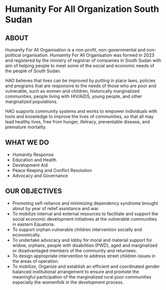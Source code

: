# Humanity For All Organization South Sudan

## ABOUT

 Humanity For All Organisation is a non-profit, non-governmental and non-political organisation. Humamity For All Organisation was formed in 2023 and registered by the ministry of registrar of companies in South Sudan with aim of helping people to meet some of the social and economic needs of the people of South Sudan.

HAO believes that lives can be improved by putting in place laws, policies and programs that are responsive to the needs of those who are poor and vulnerable, such as women and children, historically marginalized communities, people living with HIV/AIDS, young people, and other marginalized populations.

HAO supports community systems and works to empower individuals with tools and knowledge to improve the lives of communities, so that all may lead healthy lives, free from hunger, illetracy, preventable disease, and premature mortality.

## WHAT WE DO

- Humanity Response
- Education and Health
- Development Aid
- Peace Keeping and Conflict Resolution
- Advocacy and Governance

## OUR OBJECTIVES

- Promoting self-reliance and minimizing dependency syndrome brought about by year of relief assistance and war.
- To mobilize internal and external resources to facilitate and support the social economic development initiatives at the vulnerable communities in eastern Equatoria.
- To support orphan vulnerable children intervention socially and economically.
- To undertake advocacy and lobby for moral and material support for widow, orphans, people with disabilities (PWD), aged and marginalized or disadvantaged members of the community and returnees.
- To design appropriate intervention to address street children issues in the areas of operation.
- To mobilize, Organize and establish an efficient and coordinated gender balanced institutional arrangement to ensure and promote the meaningful participation of the marginalized rural poor communities especially the womenfolk in the development process.
